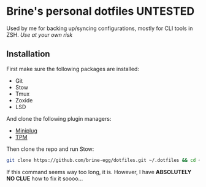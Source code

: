 # Brine's personal dotfiles **UNTESTED**

Used by me for backing up/syncing configurations, mostly for CLI tools in ZSH.
*Use at your own risk*

## Installation

First make sure the following packages are installed:
- Git
- Stow
- Tmux
- Zoxide
- LSD

And clone the following plugin managers:
- [Miniplug](https://git.sr.ht/~yerinalexey/miniplug)
- [TPM](https://github.com/tmux-plugins/tpm)

Then clone the repo and run Stow:

```sh
git clone https://github.com/brine-egg/dotfiles.git ~/.dotfiles && cd ~/.dotfiles && stow .
```

If this command seems way too long, it is. However, I have **ABSOLUTELY NO CLUE** how to fix it soooo...
